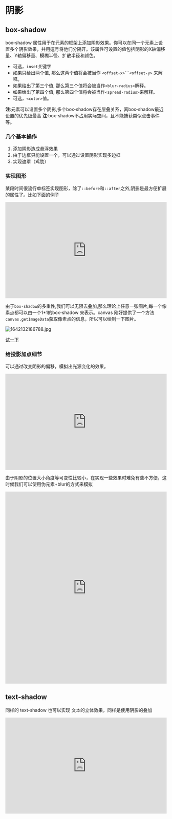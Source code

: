 # 阴影


## box-shadow
box-shadow 属性用于在元素的框架上添加阴影效果。你可以在同一个元素上设置多个阴影效果，并用逗号将他们分隔开。该属性可设置的值包括阴影的X轴偏移量、Y轴偏移量、模糊半径、扩散半径和颜色。

* 可选，`inset`关键字
* 如果只给出两个值, 那么这两个值将会被当作 `<offset-x>``<offset-y>` 来解释。
* 如果给出了第三个值, 那么第三个值将会被当作`<blur-radius>`解释。
* 如果给出了第四个值, 那么第四个值将会被当作`<spread-radius>`来解释。
* 可选，`<color>`值。

**注**:元素可以设置多个阴影,多个box-shadow存在层叠关系，离box-shadow最近设置的优先级最高
**注**:box-shadow不占用实际空间，且不能捕获类似点击事件等。


### 几个基本操作
1. 添加阴影造成悬浮效果
2. 由于边框只能设置一个，可以通过设置阴影实现多边框
3. 实现遮罩（鸡肋）

### 实现图形

某段时间很流行单标签实现图形，除了`::before`和`::after`之外,阴影是最方便扩展的属性了。比如下面的例子

<iframe height="300" style="width: 100%;" scrolling="no" title="boxShadow1" src="https://codepen.io/WFFMLOVE/embed/MWEZGMZ?default-tab=&editable=true" frameborder="no" loading="lazy" allowtransparency="true" allowfullscreen="true">
  See the Pen <a href="https://codepen.io/WFFMLOVE/pen/MWEZGMZ">
  boxShadow1</a> by 1998yyh (<a href="https://codepen.io/WFFMLOVE">@WFFMLOVE</a>)
  on <a href="https://codepen.io">CodePen</a>.
</iframe>



由于`box-shadow`的多重性,我们可以无限去叠加,那么理论上任意一张图片,每一个像素点都可以由一个1*1的box-shadow 来表示。canvas 刚好提供了一个方法 `canvas.getImageData`获取像素点的信息，所以可以绘制一下图片。

![1642132186788.jpg](https://s2.loli.net/2022/01/14/ElUrgF47aWT1t3v.jpg)

[试一下](https://chokcoco.github.io/demo/img2div/html/)

### 给投影加点细节

可以通过改变阴影的偏移，模拟出光源变化的效果。

<iframe height="300" style="width: 100%;" scrolling="no" title="boxShadow2" src="https://codepen.io/WFFMLOVE/embed/XWeoBLE?default-tab=&editable=true" frameborder="no" loading="lazy" allowtransparency="true" allowfullscreen="true">
  See the Pen <a href="https://codepen.io/WFFMLOVE/pen/XWeoBLE">
  boxShadow2</a> by 1998yyh (<a href="https://codepen.io/WFFMLOVE">@WFFMLOVE</a>)
  on <a href="https://codepen.io">CodePen</a>.
</iframe>

由于阴影的位置大小角度等可变性比较小，在实现一些效果时难免有些不方便，这时候我们可以使用伪元素+blur的方式来模拟

<iframe height="600" style="width: 100%;" scrolling="no" title="立体投影" src="https://codepen.io/Chokcoco/embed/LgdRKE?default-tab=&editable=true" frameborder="no" loading="lazy" allowtransparency="true" allowfullscreen="true">
  See the Pen <a href="https://codepen.io/Chokcoco/pen/LgdRKE">
  立体投影</a> by Chokcoco (<a href="https://codepen.io/Chokcoco">@Chokcoco</a>)
  on <a href="https://codepen.io">CodePen</a>.
</iframe>


## text-shadow

同样的 text-shadow 也可以实现 文本的立体效果，同样是使用阴影的叠加

<iframe height="300" style="width: 100%;" scrolling="no" title="textShadow1" src="https://codepen.io/WFFMLOVE/embed/eYGbPOo?default-tab=&editable=true" frameborder="no" loading="lazy" allowtransparency="true" allowfullscreen="true">
  See the Pen <a href="https://codepen.io/WFFMLOVE/pen/eYGbPOo">
  textShadow1</a> by 1998yyh (<a href="https://codepen.io/WFFMLOVE">@WFFMLOVE</a>)
  on <a href="https://codepen.io">CodePen</a>.
</iframe>